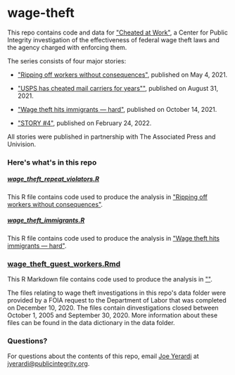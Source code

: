 # wage-theft

This repo contains code and data for ["Cheated at Work"](https://publicintegrity.org/topics/inequality-poverty-opportunity/workers-rights/cheated-at-work/), a Center for Public Integrity investigation of the effectiveness of federal wage theft laws and the agency charged with enforcing them.

The series consists of four major stories:
* ["Ripping off workers without consequences"](https://publicintegrity.org/inequality-poverty-opportunity/workers-rights/cheated-at-work/ripping-off-workers-with-no-consequences/), published on May 4, 2021.

* ["USPS has cheated mail carriers for years""]("https://publicintegrity.org/inequality-poverty-opportunity/workers-rights/cheated-at-work/usps-cheated-mail-carriers/), published on August 31, 2021.

* ["Wage theft hits immigrants — hard"](https://publicintegrity.org/inequality-poverty-opportunity/workers-rights/cheated-at-work/garment-immigrant-workers-wage-theft/), published on October 14, 2021.

* ["STORY #4"](), published on February 24, 2022.

All stories were published in partnership with The Associated Press and Univision.

### Here's what's in this repo

##### [wage_theft_repeat_violators.R](wage_theft_repeat_violators.R)
This R file contains code used to produce the analysis in ["Ripping off workers without consequences"](https://publicintegrity.org/inequality-poverty-opportunity/workers-rights/cheated-at-work/ripping-off-workers-with-no-consequences/).

##### [wage_theft_immigrants.R](wage_theft_immigrants.R)
This R file contains code used to produce the analysis in ["Wage theft hits immigrants — hard"](https://publicintegrity.org/inequality-poverty-opportunity/workers-rights/cheated-at-work/garment-immigrant-workers-wage-theft/).

### [wage_theft_guest_workers.Rmd](wage_theft_guest_workers.Rmd)
This R Markdown file contains code used to produce the analysis in [""]().

The files relating to wage theft investigations in this repo's data folder were provided by a FOIA request to the Department of Labor that was completed on December 10, 2020. The files contain dinvestigations closed between October 1, 2005 and September 30, 2020. More information about these files can be found in the data dictionary in the data folder.

### Questions?
For questions about the contents of this repo, email [Joe Yerardi](https://publicintegrity.org/author/joe-yerardi/) at jyerardi@publicintegrity.org.
